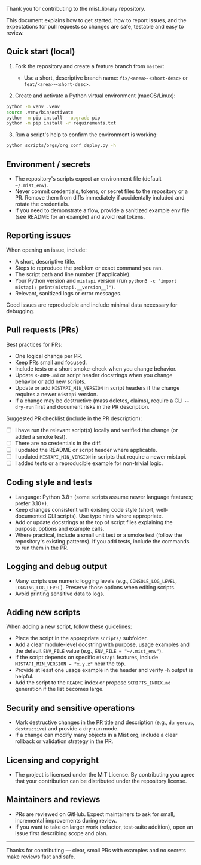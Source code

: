 Thank you for contributing to the mist_library repository.

This document explains how to get started, how to report issues, and the expectations for pull requests so changes are safe, testable and easy to review.

## Quick start (local)

1. Fork the repository and create a feature branch from `master`:

   - Use a short, descriptive branch name: `fix/<area>-<short-desc>` or `feat/<area>-<short-desc>`.

2. Create and activate a Python virtual environment (macOS/Linux):

```bash
python -m venv .venv
source .venv/bin/activate
python -m pip install --upgrade pip
python -m pip install -r requirements.txt
```

3. Run a script's help to confirm the environment is working:

```bash
python scripts/orgs/org_conf_deploy.py -h
```

## Environment / secrets

- The repository's scripts expect an environment file (default `~/.mist_env`).
- Never commit credentials, tokens, or secret files to the repository or a PR. Remove them from diffs immediately if accidentally included and rotate the credentials.
- If you need to demonstrate a flow, provide a sanitized example env file (see README for an example) and avoid real tokens.

## Reporting issues

When opening an issue, include:

- A short, descriptive title.
- Steps to reproduce the problem or exact command you ran.
- The script path and line number (if applicable).
- Your Python version and `mistapi` version (run `python3 -c "import mistapi; print(mistapi.__version__)"`).
- Relevant, sanitized logs or error messages.

Good issues are reproducible and include minimal data necessary for debugging.

## Pull requests (PRs)

Best practices for PRs:

- One logical change per PR.
- Keep PRs small and focused.
- Include tests or a short smoke-check when you change behavior.
- Update `README.md` or script header docstrings when you change behavior or add new scripts.
- Update or add `MISTAPI_MIN_VERSION` in script headers if the change requires a newer `mistapi` version.
- If a change may be destructive (mass deletes, claims), require a CLI `--dry-run` first and document risks in the PR description.

Suggested PR checklist (include in the PR description):

- [ ] I have run the relevant script(s) locally and verified the change (or added a smoke test).
- [ ] There are no credentials in the diff.
- [ ] I updated the README or script header where applicable.
- [ ] I updated `MISTAPI_MIN_VERSION` in scripts that require a newer mistapi.
- [ ] I added tests or a reproducible example for non-trivial logic.

## Coding style and tests

- Language: Python 3.8+ (some scripts assume newer language features; prefer 3.10+).
- Keep changes consistent with existing code style (short, well-documented CLI scripts). Use type hints where appropriate.
- Add or update docstrings at the top of script files explaining the purpose, options and example calls.
- Where practical, include a small unit test or a smoke test (follow the repository's existing patterns). If you add tests, include the commands to run them in the PR.

## Logging and debug output

- Many scripts use numeric logging levels (e.g., `CONSOLE_LOG_LEVEL`, `LOGGING_LOG_LEVEL`). Preserve those options when editing scripts.
- Avoid printing sensitive data to logs.

## Adding new scripts

When adding a new script, follow these guidelines:

- Place the script in the appropriate `scripts/` subfolder.
- Add a clear module-level docstring with purpose, usage examples and the default `ENV_FILE` value (e.g., `ENV_FILE = "~/.mist_env"`).
- If the script depends on specific `mistapi` features, include `MISTAPI_MIN_VERSION = "x.y.z"` near the top.
- Provide at least one usage example in the header and verify `-h` output is helpful.
- Add the script to the `README` index or propose `SCRIPTS_INDEX.md` generation if the list becomes large.

## Security and sensitive operations

- Mark destructive changes in the PR title and description (e.g., `dangerous`, `destructive`) and provide a dry-run mode.
- If a change can modify many objects in a Mist org, include a clear rollback or validation strategy in the PR.

## Licensing and copyright

- The project is licensed under the MIT License. By contributing you agree that your contribution can be distributed under the repository license.

## Maintainers and reviews

- PRs are reviewed on GitHub. Expect maintainers to ask for small, incremental improvements during review.
- If you want to take on larger work (refactor, test-suite addition), open an issue first describing scope and plan.

---

Thanks for contributing — clear, small PRs with examples and no secrets make reviews fast and safe.
